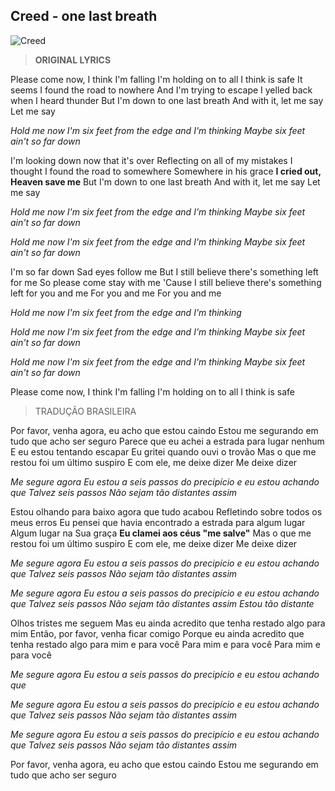 ## Creed - one last breath
![Creed](https://th.bing.com/th/id/R.86cbcacc4dfc718b6d434bf06969105b?rik=O51MyMnX8J14lw&riu=http%3a%2f%2fimages.eil.com%2flarge_image%2fXXX-217638.jpg&ehk=iuW4cj7xuSu4xYXoFLGym45AhjQf78Cc8b1%2bYkw3%2bQw%3d&risl=&pid=ImgRaw&r=0&sres=1&sresct=1)
> **ORIGINAL LYRICS** 

Please come now, I think I'm falling
I'm holding on to all I think is safe
It seems I found the road to nowhere
And I'm trying to escape
I yelled back when I heard thunder
But I'm down to one last breath
And with it, let me say
Let me say

*Hold me now
I'm six feet from the edge and I'm thinking
Maybe six feet ain't so far down*

I'm looking down now that it's over
Reflecting on all of my mistakes
I thought I found the road to somewhere
Somewhere in his grace
**I cried out, Heaven save me**
But I'm down to one last breath
And with it, let me say
Let me say

*Hold me now
I'm six feet from the edge and I'm thinking
Maybe six feet ain't so far down*

*Hold me now
I'm six feet from the edge and I'm thinking
Maybe six feet ain't so far down*

I'm so far down
Sad eyes follow me
But I still believe there's something left for me
So please come stay with me
'Cause I still believe there's something left for you and me
For you and me
For you and me

*Hold me now
I'm six feet from the edge and I'm thinking*

*Hold me now
I'm six feet from the edge and I'm thinking
Maybe six feet ain't so far down*

*Hold me now
I'm six feet from the edge and I'm thinking
Maybe six feet ain't so far down*

Please come now, I think I'm falling
I'm holding on to all I think is safe
>TRADUÇÃO BRASILEIRA

Por favor, venha agora, eu acho que estou caindo
Estou me segurando em tudo que acho ser seguro
Parece que eu achei a estrada para lugar nenhum
E eu estou tentando escapar
Eu gritei quando ouvi o trovão
Mas o que me restou foi um último suspiro
E com ele, me deixe dizer
Me deixe dizer

*Me segure agora
Eu estou a seis passos do precipício e eu estou achando que
Talvez seis passos
Não sejam tão distantes assim*

Estou olhando para baixo agora que tudo acabou
Refletindo sobre todos os meus erros
Eu pensei que havia encontrado a estrada para algum lugar
Algum lugar na Sua graça
**Eu clamei aos céus "me salve"**
Mas o que me restou foi um último suspiro
E com ele, me deixe dizer
Me deixe dizer

*Me segure agora
Eu estou a seis passos do precipício e eu estou achando que
Talvez seis passos
Não sejam tão distantes assim*

*Me segure agora
Eu estou a seis passos do precipício e eu estou achando que
Talvez seis passos
Não sejam tão distantes assim
Estou tão distante*

Olhos tristes me seguem
Mas eu ainda acredito que tenha restado algo para mim
Então, por favor, venha ficar comigo
Porque eu ainda acredito que tenha restado algo para mim e para você
Para mim e para você
Para mim e para você

*Me segure agora
Eu estou a seis passos do precipício e eu estou achando que*

*Me segure agora
Eu estou a seis passos do precipício e eu estou achando que
Talvez seis passos
Não sejam tão distantes assim*

*Me segure agora
Eu estou a seis passos do precipício e eu estou achando que
Talvez seis passos
Não sejam tão distantes assim*

Por favor, venha agora, eu acho que estou caindo
Estou me segurando em tudo que acho ser seguro

